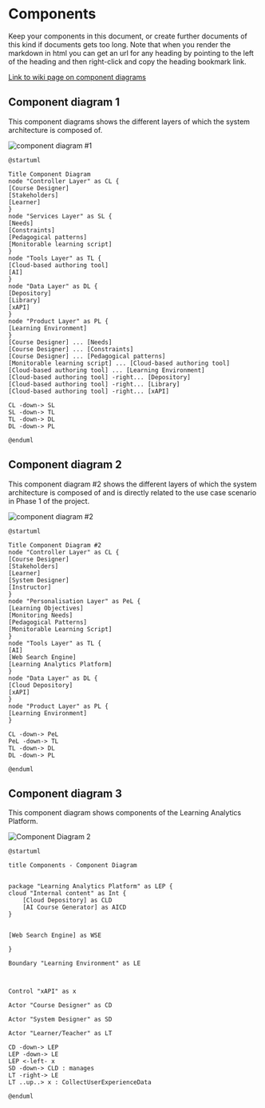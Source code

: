 # Components

Keep your components in this document, or create further documents of this kind if documents gets too long. Note that when you render the markdown in html you can get an url for any heading by pointing to the left of the heading and then right-click and copy the heading bookmark link. 

[Link to wiki page on component diagrams](https://github.sydney.edu.au/crli/EDPC5022-2019/wiki/Component-Diagrams) 

## Component diagram 1
This component diagrams shows the different layers of which the system architecture is composed of. 

![component diagram #1](https://www.plantuml.com/plantuml/img/JP71JiCm44Jl_WgBUty1jOev81aKARbL7BRnAhLmTgFrfb0X_XqxW9ARn_QR6Q-FMK5qcP8nVTI4jk5fPa9IwoAC0fCX3cWV6YOLJWd5UhYZF5Z8jl7sovmRNYIZTPZZI2XlvjmflEELKq39HNe4MG--_ymwb5iSCE-ikjNg5J5KegHb5OYaLRKOOEGn3f3i3AeeLBTVcAAomANKJZKYqcZp877MBQfdJlkS_hTouYKSBf0nM5Zqob9PBNUBx-bvmnqex6YtqWvdpZNwNXyNBmBhwlFKxiXME2o3xk1sXVr_qoUwHM6QogmhPSem3u4_wF1OXc6wJVNUz9jothXDjTwO8r8eF_W3)

```
@startuml

Title Component Diagram
node "Controller Layer" as CL {
[Course Designer]
[Stakeholders]
[Learner]
}
node "Services Layer" as SL {
[Needs]
[Constraints]
[Pedagogical patterns]
[Monitorable learning script]
}
node "Tools Layer" as TL {
[Cloud-based authoring tool]
[AI]
}
node "Data Layer" as DL {
[Depository]
[Library]
[xAPI]
}
node "Product Layer" as PL {
[Learning Environment]
}
[Course Designer] ... [Needs]
[Course Designer] ... [Constraints]
[Course Designer] ... [Pedagogical patterns]
[Monitorable learning script] ... [Cloud-based authoring tool]
[Cloud-based authoring tool] ... [Learning Environment]
[Cloud-based authoring tool] -right... [Depository]
[Cloud-based authoring tool] -right... [Library]
[Cloud-based authoring tool] -right... [xAPI]

CL -down-> SL
SL -down-> TL
TL -down-> DL
DL -down-> PL

@enduml
```

## Component diagram 2

This component diagram #2 shows the different layers of which the system architecture is composed of and is directly related to the use case scenario in Phase 1 of the project. 

![component diagram #2](https://www.plantuml.com/plantuml/img/LL9DJyCm3BtdLqJZl0i_06rgTvXKeD8gSPXsy1hJPQJsvBY32l7VISTWuVWSlu-yP14LH8S-6DDu3MWBxazCI6fB3vr0R-_k3R53EokOL3W455l1Y3Ap46rHsK-pBNYGYBR4w3j2sPdjHk4D3nmSIaomGf3hmHWL-tnrJL5bQ9KJ-BfwrOd61C57KC-K6TPuSRm8Ukhiy_w8hVepJZQFJ3xfJFCdH3UDQdJGSUTR2BO6LHJADc6VxlodjMd5d_IMec4ECVDkBjRBTUA_uDvk4gyzs1Lrdd2NPLgcvAFwDgKDeAyi_Ksp18LCilpfB_3WKYSdZbEgCObzBEjrreUmInNbFVolOKLdBqnzUhc9PTAxp1s_q_nXQinChVtYfZBD3PMLARFTofW5aai_uXi0)

```
@startuml

Title Component Diagram #2
node "Controller Layer" as CL {
[Course Designer]
[Stakeholders]
[Learner]
[System Designer]
[Instructor]
}
node "Personalisation Layer" as PeL {
[Learning Objectives]
[Monitoring Needs]
[Pedagogical Patterns]
[Monitorable Learning Script]
}
node "Tools Layer" as TL {
[AI]
[Web Search Engine]
[Learning Analytics Platform]
}
node "Data Layer" as DL {
[Cloud Depository]
[xAPI]
}
node "Product Layer" as PL {
[Learning Environment]
}

CL -down-> PeL
PeL -down-> TL
TL -down-> DL
DL -down-> PL

@enduml
```



## Component diagram 3

This component diagram shows components of the Learning Analytics Platform.

![Component Diagram 2](http://www.plantuml.com/plantuml/png/LP31Yjj038RlUWhXkzDxASkwTYW17m9EsSFIWphHEaF76gEHMuUbxzx99DJiW0-_li_eHy_9I6sP0e1v2unjdEOeB9QmtW9sdaQb2G1cShzePAnw9XKl8pP2uMhU9Jm6ihUeKuMKiDyVyHt1XRYSiJg8iMOHNHHZiQBa8Ru3vlVQ5gtZEIPlKQy_Rhpjkpjj3hdBeedn6mihPQC8pQ7ju2y0lBxmJnoOr5rmBwCNBlnbsCEDVusBd4clM-ji_VOQPMAnHrt8hurY6WDMQtCybFaAqBYy3wj7WuwJ7uMrqBRxZuThCfu-uc73PJ7hfnEJkpnmVyeREwpFyO_KJxUBGVvmooL-gGE_MOqh8WoRdO-3dt4YeP4Jz2UirOyNk_-NuswtpBlT4wxPQcC8xEnxOjslCwjdSToH4S0potcPmZy0)
```
@startuml

title Components - Component Diagram


package "Learning Analytics Platform" as LEP { 
cloud "Internal content" as Int {
    [Cloud Depository] as CLD
    [AI Course Generator] as AICD
}


[Web Search Engine] as WSE

}

Boundary "Learning Environment" as LE



Control "xAPI" as x

Actor "Course Designer" as CD

Actor "System Designer" as SD

Actor "Learner/Teacher" as LT

CD -down-> LEP
LEP -down-> LE
LEP <-left- x  
SD -down-> CLD : manages
LT -right-> LE
LT ..up..> x : CollectUserExperienceData

@enduml
```
